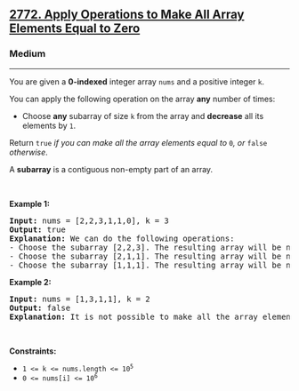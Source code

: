 <h2><a href="https://leetcode.com/problems/apply-operations-to-make-all-array-elements-equal-to-zero/">2772. Apply Operations to Make All Array Elements Equal to Zero</a></h2><h3>Medium</h3><hr><p>You are given a <strong>0-indexed</strong> integer array <code>nums</code> and a positive integer <code>k</code>.</p>

<p>You can apply the following operation on the array <strong>any</strong> number of times:</p>

<ul>
	<li>Choose <strong>any</strong> subarray of size <code>k</code> from the array and <strong>decrease</strong> all its elements by <code>1</code>.</li>
</ul>

<p>Return <code>true</code><em> if you can make all the array elements equal to </em><code>0</code><em>, or </em><code>false</code><em> otherwise</em>.</p>

<p>A <strong>subarray</strong> is a contiguous non-empty part of an array.</p>

<p>&nbsp;</p>
<p><strong class="example">Example 1:</strong></p>

<pre>
<strong>Input:</strong> nums = [2,2,3,1,1,0], k = 3
<strong>Output:</strong> true
<strong>Explanation:</strong> We can do the following operations:
- Choose the subarray [2,2,3]. The resulting array will be nums = [<strong><u>1</u></strong>,<strong><u>1</u></strong>,<strong><u>2</u></strong>,1,1,0].
- Choose the subarray [2,1,1]. The resulting array will be nums = [1,1,<strong><u>1</u></strong>,<strong><u>0</u></strong>,<strong><u>0</u></strong>,0].
- Choose the subarray [1,1,1]. The resulting array will be nums = [<u><strong>0</strong></u>,<u><strong>0</strong></u>,<u><strong>0</strong></u>,0,0,0].
</pre>

<p><strong class="example">Example 2:</strong></p>

<pre>
<strong>Input:</strong> nums = [1,3,1,1], k = 2
<strong>Output:</strong> false
<strong>Explanation:</strong> It is not possible to make all the array elements equal to 0.
</pre>

<p>&nbsp;</p>
<p><strong>Constraints:</strong></p>

<ul>
	<li><code>1 &lt;= k &lt;= nums.length &lt;= 10<sup>5</sup></code></li>
	<li><code>0 &lt;= nums[i] &lt;= 10<sup>6</sup></code></li>
</ul>

